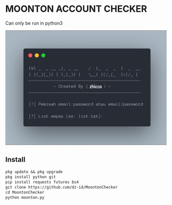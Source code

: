 # MOONTON ACCOUNT CHECKER

Can only be run in python3

![IMG](20210505_110000.jpg)

## Install
```
pkg update && pkg upgrade
pkg install python git
pip install requests futures bs4
git clone https://github.com/dz-id/MoontonChecker
cd MoontonChecker
python moonton.py
```
